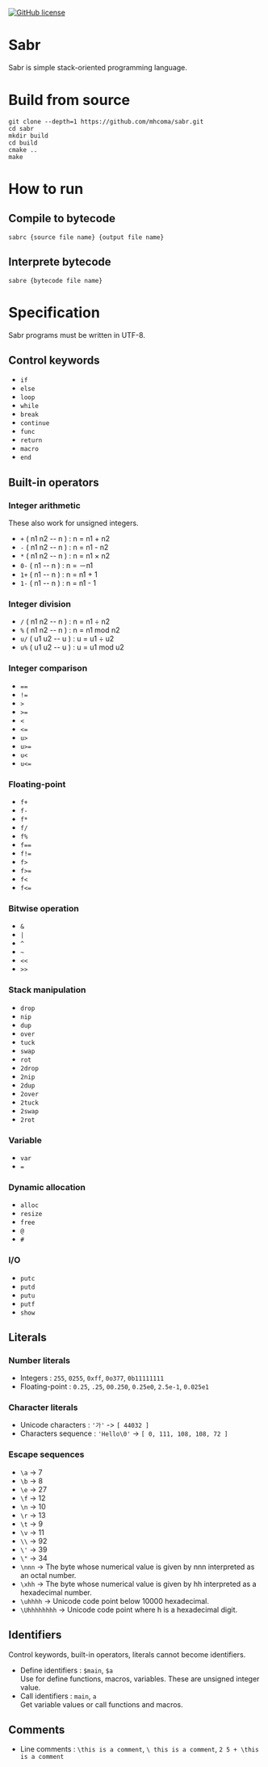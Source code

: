 [![GitHub license](https://img.shields.io/github/license/mhcoma/sabr?style=for-the-badge)](https://github.com/mhcoma/sabr/blob/main/LICENSE)

# Sabr
Sabr is simple stack-oriented programming language.

# Build from source
```
git clone --depth=1 https://github.com/mhcoma/sabr.git
cd sabr
mkdir build
cd build
cmake ..
make
```

# How to run
## Compile to bytecode
```
sabrc {source file name} {output file name}
```
## Interprete bytecode
```
sabre {bytecode file name}
```

# Specification
Sabr programs must be written in UTF-8.
## Control keywords
* `if`
* `else`
* `loop`
* `while`
* `break`
* `continue`
* `func`
* `return`
* `macro`
* `end`
## Built-in operators
### Integer arithmetic
These also work for unsigned integers.
* `+` ( n1 n2 -- n ) : n = n1 + n2
* `-` ( n1 n2 -- n ) : n = n1 - n2
* `*` ( n1 n2 -- n ) : n = n1 × n2
* `0-` ( n1 -- n ) : n = －n1
* `1+` ( n1 -- n ) : n = n1 + 1
* `1-` ( n1 -- n ) : n = n1 - 1
### Integer division
* `/` ( n1 n2 -- n ) : n = n1 ÷ n2
* `%` ( n1 n2 -- n ) : n = n1 mod n2
* `u/` ( u1 u2 -- u ) : u = u1 ÷ u2
* `u%` ( u1 u2 -- u ) : u = u1 mod u2
### Integer comparison
* `==`
* `!=`
* `>`
* `>=`
* `<`
* `<=`
* `u>`
* `u>=`
* `u<`
* `u<=`
### Floating-point
* `f+`
* `f-`
* `f*`
* `f/`
* `f%`
* `f==`
* `f!=`
* `f>`
* `f>=`
* `f<`
* `f<=`
### Bitwise operation
* `&`
* `|`
* `^`
* `~`
* `<<`
* `>>`
### Stack manipulation
* `drop`
* `nip`
* `dup`
* `over`
* `tuck`
* `swap`
* `rot`
* `2drop`
* `2nip`
* `2dup`
* `2over`
* `2tuck`
* `2swap`
* `2rot`
### Variable
* `var`
* `=`
### Dynamic allocation
* `alloc`
* `resize`
* `free`
* `@`
* `#`
### I/O
* `putc`
* `putd`
* `putu`
* `putf`
* `show`

## Literals
### Number literals
* Integers : `255`, `0255`, `0xff`, `0o377`, `0b11111111`
* Floating-point : `0.25`, `.25`, `00.250`, `0.25e0`, `2.5e-1`, `0.025e1`
### Character literals
* Unicode characters : `'가'` -> `[ 44032 ]`
* Characters sequence : `'Hello\0'` -> `[ 0, 111, 108, 108, 72 ]`
### Escape sequences
* `\a` -> 7
* `\b` -> 8
* `\e` -> 27
* `\f` -> 12
* `\n` -> 10
* `\r` -> 13
* `\t` -> 9
* `\v` -> 11
* `\\` -> 92
* `\'` -> 39
* `\"` -> 34
* `\nnn` -> The byte whose numerical value is given by nnn interpreted as an octal number.
* `\xhh` -> The byte whose numerical value is given by hh interpreted as a hexadecimal number.
* `\uhhhh` -> Unicode code point below 10000 hexadecimal.
* `\Uhhhhhhhh` -> Unicode code point where h is a hexadecimal digit.
## Identifiers
Control keywords, built-in operators, literals cannot become identifiers.
* Define identifiers  : `$main`, `$a`  
Use for define functions, macros, variables. These are unsigned integer value.
* Call identifiers : `main`, `a`  
Get variable values or call functions and macros.
## Comments
* Line comments : `\this is a comment`, `\ this is a comment`, `2 5 + \this is a comment`

